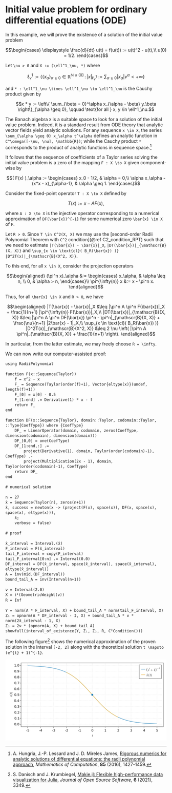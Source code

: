 # Initial value problem for ordinary differential equations (ODE)

In this example, we will prove the existence of a solution of the initial value problem

```math
\begin{cases}
\displaystyle \frac{d}{dt} u(t) = f(u(t)) := u(t)^2 - u(t),\\
u(0) = 1/2.
\end{cases}
```

Let ``\nu > 0`` and ``X := (\ell^1_\nu, *)`` where

```math
\ell^1_\nu := \left\{ \{ x_\alpha \}_{\alpha \geq 0} \in \mathbb{R}^{\mathbb{N} \cup \{0\}} \, : \, | x |_{\ell^1_\nu} := \sum_{\alpha \geq 0} |x_\alpha| \nu^\alpha < +\infty \right\}
```

and ``* : \ell^1_\nu \times \ell^1_\nu \to \ell^1_\nu`` is the Cauchy product given by

```math
x * y := \left\{ \sum_{\beta = 0}^\alpha x_{\alpha - \beta} y_\beta \right\}_{\alpha \geq 0}, \qquad \text{for all } x, y \in \ell^1_\nu.
```

The Banach algebra ``X`` is a suitable space to look for a solution of the initial value problem. Indeed, it is a standard result from ODE theory that analytic vector fields yield analytic solutions. For any sequence ``x \in X``, the series ``\sum_{\alpha \geq 0} x_\alpha t^\alpha`` defines an analytic function in ``C^\omega([-\nu, \nu], \mathbb{R})``; while the Cauchy product ``*`` corresponds to the product of analytic functions in sequence space.[^1]

[^1]: A. Hungria, J.-P. Lessard and J. D. Mireles James, [Rigorous numerics for analytic solutions of differential equations: the radii polynomial approach](https://doi.org/10.1090/mcom/3046), *Mathematics of Computation*, **85** (2016), 1427-1459.

It follows that the sequence of coefficients of a Taylor series solving the initial value problem is a zero of the mapping ``F : X \to X`` given component-wise by

```math
( F(x) )_\alpha :=
\begin{cases}
x_0 - 1/2, & \alpha = 0,\\
\alpha x_\alpha - (x*x - x)_{\alpha-1}, & \alpha \geq 1.
\end{cases}
```

Consider the fixed-point operator ``T : X \to X`` defined by

```math
T(x) := x - A F(x),
```

where ``A : X \to X`` is the injective operator corresponding to a numerical approximation of ``DF(\bar{x})^{-1}`` for some numerical zero ``\bar{x} \in X`` of ``F``.

Let ``R > 0``. Since ``T \in C^2(X, X)`` we may use the [second-order Radii Polynomial Theorem with ``C^2`` condition](@ref C2_condition_RPT) such that we need to estimate ``|T(\bar{x}) - \bar{x}|_X``, ``|DT(\bar{x})|_{\mathscr{B}(X, X)}`` and ``\sup_{x \in \text{cl}( B_R(\bar{x}) )} |D^2T(x)|_{\mathscr{B}(X^2, X)}``.

To this end, for all ``x \in X``, consider the projection operators

```math
\begin{aligned}
(\pi^n x)_\alpha &:= \begin{cases} x_\alpha, & \alpha \leq n, \\ 0, & \alpha > n, \end{cases}\\
\pi^{\infty(n)} x &:= x - \pi^n x.
\end{aligned}
```

Thus, for all ``\bar{x} \in X`` and ``R > 0``, we have

```math
\begin{aligned}
|T(\bar{x}) - \bar{x}|_X &\leq |\pi^n A \pi^n F(\bar{x})|_X + \frac{1}{n+1} |\pi^{\infty(n)} F(\bar{x})|_X,\\
|DT(\bar{x})|_{\mathscr{B}(X, X)} &\leq |\pi^n A \pi^n DF(\bar{x}) \pi^n - \pi^n|_{\mathscr{B}(X, X)} + \frac{\nu}{n+1} |2\bar{x} - 1|_X,\\
\sup_{x \in \text{cl}( B_R(\bar{x}) )} |D^2T(x)|_{\mathscr{B}(X^2, X)} &\leq 2 \nu \left( |\pi^n A \pi^n|_{\mathscr{B}(X, X)} + \frac{1}{n+1} \right).
\end{aligned}
```

In particular, from the latter estimate, we may freely choose ``R = \infty``.

We can now write our computer-assisted proof:

```@example
using RadiiPolynomial

function F(x::Sequence{Taylor})
    f = x^2 - x
    F_ = Sequence(Taylor(order(f)+1), Vector{eltype(x)}(undef, length(f)+1))
    F_[0] = x[0] - 0.5
    F_[1:end] .= Derivative(1) * x - f
    return F_
end

function DF(x::Sequence{Taylor}, domain::Taylor, codomain::Taylor, ::Type{CoefType}) where {CoefType}
    DF_ = LinearOperator(domain, codomain, zeros(CoefType, dimension(codomain), dimension(domain)))
    DF_[0,0] = one(CoefType)
    DF_[1:end,:] .=
        project(Derivative(1), domain, Taylor(order(codomain)-1), CoefType) .-
        project(Multiplication(2x - 1), domain, Taylor(order(codomain)-1), CoefType)
    return DF_
end

# numerical solution

n = 27
x̄ = Sequence(Taylor(n), zeros(n+1))
x̄, success = newton(x -> (project(F(x), space(x)), DF(x, space(x), space(x), eltype(x))),
    x̄;
    verbose = false)

# proof

x̄_interval = Interval.(x̄)
F_interval = F(x̄_interval)
tail_F_interval = copy(F_interval)
tail_F_interval[0:n] .= Interval(0.0)
DF_interval = DF(x̄_interval, space(x̄_interval), space(x̄_interval), eltype(x̄_interval))
A = inv(mid.(DF_interval))
bound_tail_A = inv(Interval(n+1))

ν = Interval(2.0)
X = ℓ¹(GeometricWeight(ν))
R = Inf

Y = norm(A * F_interval, X) + bound_tail_A * norm(tail_F_interval, X)
Z₁ = opnorm(A * DF_interval - I, X) + bound_tail_A * ν * norm(2x̄_interval - 1, X)
Z₂ = 2ν * (opnorm(A, X) + bound_tail_A)
showfull(interval_of_existence(Y, Z₁, Z₂, R, C²Condition()))
```

The following figure[^2] shows the numerical approximation of the proven solution in the interval ``[-2, 2]`` along with the theoretical solution ``t \mapsto (e^{t} + 1)^{-1}``.

[^2]: S. Danisch and J. Krumbiegel, [Makie.jl: Flexible high-performance data visualization for Julia](https://doi.org/10.21105/joss.03349), *Journal of Open Source Software*, **6** (2021), 3349.

![](../../assets/ivp.svg)
